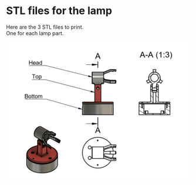 # STL files for the lamp

Here are the 3 STL files to print. <br />
One for each lamp part.

<img src="/NeoLampe/pictures/NeoLampe.png" width="600px" />
